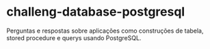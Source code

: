 # challeng-database-postgresql
Perguntas e respostas sobre aplicações como construções de tabela, stored procedure e querys usando PostgreSQL.
